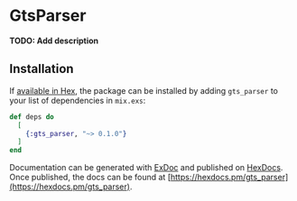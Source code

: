 # GtsParser

**TODO: Add description**

## Installation

If [available in Hex](https://hex.pm/docs/publish), the package can be installed
by adding `gts_parser` to your list of dependencies in `mix.exs`:

```elixir
def deps do
  [
    {:gts_parser, "~> 0.1.0"}
  ]
end
```

Documentation can be generated with [ExDoc](https://github.com/elixir-lang/ex_doc)
and published on [HexDocs](https://hexdocs.pm). Once published, the docs can
be found at [https://hexdocs.pm/gts_parser](https://hexdocs.pm/gts_parser).


